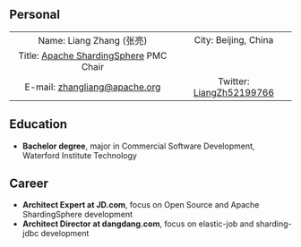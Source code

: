 ## Personal

|                                                                                    |                                                                |
| :--------------------------------------------------------------------------------: | :------------------------------------------------------------: |
| Name: Liang Zhang (张亮)                                                            | City: Beijing, China                                           |
| Title: [Apache ShardingSphere](https://github.com/apache/shardingsphere) PMC Chair |                                                                 |
| E-mail: <a href="mailto:zhangliang@apache.org">zhangliang@apache.org</a>           | Twitter: [LiangZh52199766](https://twitter.com/LiangZh52199766) |

## Education

- **Bachelor degree**, major in Commercial Software Development, Waterford Institute Technology

## Career

- **Architect Expert at JD.com**, focus on Open Source and Apache ShardingSphere development
- **Architect Director at dangdang.com**, focus on elastic-job and sharding-jdbc development


